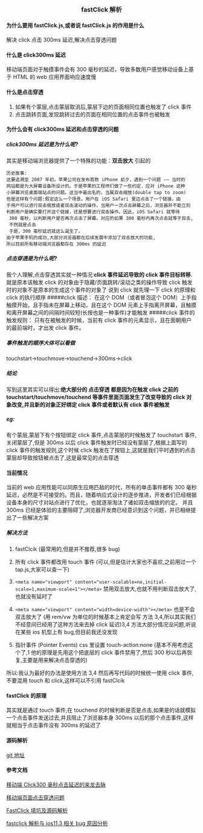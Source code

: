 ### <center>fastClick 解析</center>

#### 为什么要用 fastClick.js,或者说 fastClick.js 的作用是什么

解决 click 点击 300ms 延迟,解决点击穿透问题

#### 什么是 click300ms 延迟

移动端页面对于触摸事件会有 300 毫秒的延迟，导致多数用户感觉移动设备上基于 HTML 的 web 应用界面响应速度慢

#### 什么是点击穿透

1. 如果有个蒙层,点击蒙层取消后,蒙层下边的页面相同位置也触发了 click 事件
1. 点击跳转页面,发现跳转过去的页面在相同位置的点击事件也被触发

#### 为什么会有 click300ms 延迟和点击穿透的问题

##### click300ms 延迟是为什么呢?

其实是移动端浏览器提供了一个特殊的功能：<b>双击放大</b> 引起的

```
历史故事:
这要追溯至 2007 年初。苹果公司在发布首款 iPhone 前夕，遇到一个问题 —— 当时的
网站都是为大屏幕设备所设计的。于是苹果的工程师们做了一些约定，应对 iPhone 这种
小屏幕浏览桌面端站点的问题。这当中最出名的，当属双击缩放(double tap to zoom)
但是这样有个问题:假定这么一个场景。用户在 iOS Safari 里边点击了一个链接。由
于用户可以进行双击缩放或者双击滚动的操作，当用户一次点击屏幕之后，浏览器并不能立刻
判断用户是确实要打开这个链接，还是想要进行双击操作。因此，iOS Safari 就等待
 300 毫秒，以判断用户是否再次点击了屏幕。对应的如果 300 毫秒内再次点击就等于双击,
 不然就是点击
 于是，300 毫秒延迟就这么诞生了。
由于苹果手机的成功,大部分浏览器都在后续发展中添加了双击放大的功能,
所以目前所有移动端浏览器都存在 300ms 的延迟
```

##### 点击穿透是为什么呢?

我个人理解,点击穿透其实就一种情况:<b>click 事件延迟导致的 click 事件目标转移.</b>就是原本该触发 click 的对象由于隐藏/页面跳转/滚动之类的操作导致 click 触发时的对象不是原本的生成这个事件的对象了
说到 click 就先理一下 click 的原理和 click 的执行顺序
#####click 描述：
在这个 DOM（或者冒泡这个 DOM）上手指触摸开始，且手指未在屏幕上移动，且在这个 DOM 元素上手指离开屏幕，且触摸和离开屏幕之间的间隔时间较短(长按也是一种事件)才能触发
#####click 事件的触发规则：
只有在被触发的时候，当前有 click 事件的元素显示，且在面朝用户的最前端时，才出发 click 事件。

##### 事件触发的顺序大体可以看做

touchstart->touchmove->touchend->300ms->click

##### 结论

写到这里其实可以得出:<b>绝大部分的 点击穿透 都是因为在触发 click 之前的 touchstart/touchmove/touchend 等事件里面页面发生了改变导致的 click 对象改变,并且新的对象正好绑定 click 事件或者默认有 click 事件被触发</b>

##### eg:

有个蒙层,蒙层下有个按钮绑定 click 事件,点击蒙层的时候触发了 touchstart 事件,关闭蒙层了,但是 300ms 以后 click 事件触发时已经没有蒙层了,根据上面写的 click 事件的触发规则,这个时候 click 触发在了按钮上,这就是我们平时遇到的点击蒙层却导致按钮被点击了,这是最常见的点击穿透

#### 当前情况

当前的 web 应用性能可以同原生应用匹敌的时代，所有的单击事件都有 300 毫秒延迟，必然是不可接受的。而且，随着响应式设计的逐步推进，开发者们已经根据设备本身的尺寸对站点进行了优化，也就逐渐淘汰了诸如双击缩放的约定。
并且 300ms 已经是体验的主要阻碍了,浏览器开发商已经意识到这个问题，并已相继提出了一些解决方案

##### 解决方法

1. fastClcik (最常用的,但是并不推荐,很多 bug)

2. 所有 click 事件都改用 touch 事件 (可以,但是估计大家也不喜欢,之前用过一个 tap.js,大家可以查一下)

3. `<meta name="viewport" content="user-scalable=no,initial-scale=1,maximum-scale=1"></meta>` 禁用双击放大,也就不用判断双击放大了,也就没有延时了

4. `<meta name="viewport" content="width=device-width"></meta>` 也是不会双击放大了 (用 rem/vw 为单位的时候基本上肯定会写 方法 3,4,所以其实我们不经意间已经用了这种方法来去掉 click 延迟)3,4 方法大部分情况没问题,听说在某些 ios 机型上有 bug,但目前我还没发现

5. 指针事件 (Pointer Events) css 里设置 touch-action:none (基本不用考虑这个了,1️ 他的原理是先用这个把底层的 click 事件禁用了,然后 300 秒以后再恢复,主要是用来解决点击穿透的)

所以:我认为最好的办法是使用方法 3,4 然后再写代码的时候统一使用 click 事件,不要混用 touch 和 click,这样可以不引用 fastClcik

#### fastClick 的原理

其实就是通过 touch 事件,在 touchend 的时候判断是否是点击,如果是的话就模拟一个点击事件发送过去,并且阻止了浏览器本身 300ms 以后的那个点击事件,这样就相当于点击事件没有 300ms 的延迟了

#### 源码解析

[git 地址](https://github.com/dogsmall/markdown/blob/master/fastclick/fastclick.js)

#### 参考文档

[移动端 Click300 毫秒点击延迟的来龙去脉](https://www.cnblogs.com/dunken/p/4527869.html)</b>

[移动端页面点击穿透问题](https://www.jianshu.com/p/77a3c89760a4)</b>

[FastClick 填坑及源码解析](https://www.cnblogs.com/vajoy/p/5522114.html)</b>

[fastclick 解析与 ios11.3 相关 bug 原因分析](https://segmentfault.com/a/1190000015234652)</b>
